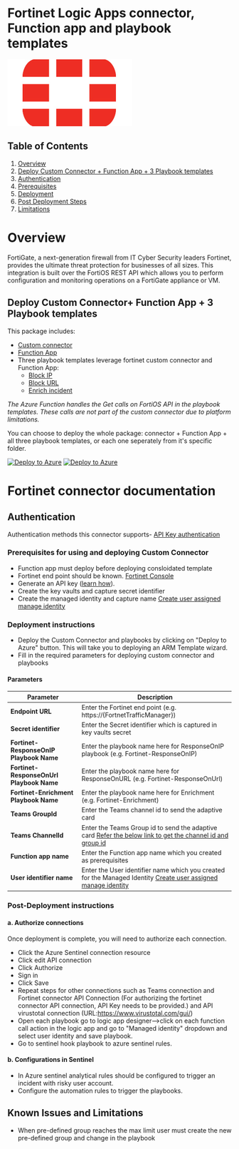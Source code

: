  # Fortinet Logic Apps connector, Function app and playbook templates


![Fortinet](./Fortinetlogo.png)<br>


## Table of Contents

1. [Overview](#overview)
1. [Deploy Custom Connector + Function App + 3 Playbook templates](#deployall)
1. [Authentication](#authentication)
1. [Prerequisites](#prerequisites)
1. [Deployment](#deployment)
1. [Post Deployment Steps](#postdeployment)
1. [Limitations](#limitations)


<a name="overview">

# Overview

FortiGate, a next-generation firewall from IT Cyber Security leaders Fortinet, provides the ultimate threat protection for businesses of all sizes. This integration is built over the FortiOS REST API which allows you to perform configuration and monitoring operations on a FortiGate appliance or VM. 

<a name="deployall">

## Deploy Custom Connector+ Function App + 3 Playbook templates
This package includes:
* [Custom connector](./CustomConnector) 
* [Function App]((./FunctionApp)) 
* Three playbook templates leverage fortinet custom connector and Function App:
  * [Block IP](./Playbooks/FortinetFortiGate-ResponseOnIP)
  * [Block URL](./Playbooks/FortinetFortiGate-ResponseOnURL)
  * [Enrich incident](./Playbooks/FortinetFortiGate-Enrichment)
  
*The Azure Function handles the Get calls on FortiOS API in the playbook templates. These calls are not part of the custom connector due to platform limitations.*


You can choose to deploy the whole package: connector + Function App + all three playbook templates, or each one seperately from it's specific folder.

[![Deploy to Azure](https://aka.ms/deploytoazurebutton)](https://portal.azure.com/#create/Microsoft.Template/uri/https%3A%2F%2Fraw.githubusercontent.com%2FAzure%2FAzure-Sentinel%2FSOAR-connectors-Private-Preview%2FPlaybooks%2FFortinet-FortiGate%2Fazuredeploy.json) [![Deploy to Azure](https://aka.ms/deploytoazuregovbutton)](https://portal.azure.us/#create/Microsoft.Template/uri/https%3A%2F%2Fraw.githubusercontent.com%2FAzure%2FAzure-Sentinel%2FSOAR-connectors-Private-Preview%2FPlaybooks%2FFortinet-FortiGate%2Fazuredeploy.json)

# Fortinet connector documentation 

<a name="authentication">

## Authentication
Authentication methods this connector supports- [API Key authentication](https://www.insoftservices.uk/FortiGate-rest-api-token-authentication)

<a name="prerequisites">

### Prerequisites for using and deploying Custom Connector

- Function app must deploy before deploying consloidated template 
- Fortinet end point should be known. [Fortinet Console](https://{https://fndn.fortinet.net/index.php?/category/1-fortianswers/})
- Generate an API key ([learn how](https://www.insoftservices.uk/fortigate-rest-api-token-authentication)).
- Create the key vaults and capture secret identifier
- Create the managed identity and capture name [Create user assigned manage identity](https://docs.microsoft.com/en-us/azure/active-directory/managed-identities-azure-resources/how-to-manage-ua-identity-portal)
<a name="deployment">
 
### Deployment instructions 
- Deploy the Custom Connector and playbooks by clicking on "Deploy to Azure" button. This will take you to deploying an ARM Template wizard.
- Fill in the required parameters for deploying custom connector and playbooks

#### Parameters

| Parameter  | Description |
| ------------- | ------------- |
| **Endpoint URL**  | Enter the Fortinet end point (e.g. https://{FortnetTrafficManager})  |
| **Secret identifier** | Enter the Secret identifier which is captured in key vaults secret |
| **Fortinet-ResponseOnIP Playbook Name** | Enter the playbook name here for ResponseOnIP playbook (e.g. Fortinet-ResponseOnIP) |
| **Fortinet-ResponseOnUrl Playbook Name** | Enter the playbook name here for ResponseOnURL (e.g. Fortinet-ResponseOnUrl) |
| **Fortinet-Enrichment Playbook Name**  | Enter the playbook name here for Enrichment (e.g. Fortinet-Enrichment) | 
| **Teams GroupId** | Enter the Teams channel id to send the adaptive card |
| **Teams ChannelId**  | Enter the Teams Group id to send the adaptive card [Refer the below link to get the channel id and group id](https://docs.microsoft.com/en-us/powershell/module/teams/get-teamchannel?view=teams-ps)|
| **Function app name** | Enter the Function app name which you created as prerequisites|
| **User identifier name** | Enter the User identifier name which you created for the Managed Identity [Create user assigned manage identity](https://docs.microsoft.com/en-us/azure/active-directory/managed-identities-azure-resources/how-to-manage-ua-identity-portal) |

<a name="postdeployment">

### Post-Deployment instructions 
#### a. Authorize connections
Once deployment is complete, you will need to authorize each connection.
- Click the Azure Sentinel connection resource
- Click edit API connection
- Click Authorize
- Sign in
- Click Save
- Repeat steps for other connections such as Teams connection and Fortinet connector API Connection (For authorizing the fortinet connector API connection, API Key needs to be provided.) and API virustotal connection (URL:https://www.virustotal.com/gui/)
- Open each playbook go to logic app designer-->click on each function call action in the logic app and go to "Managed identity" dropdown and select user identity and save playbook.
- Go to sentinel hook playbook to azure sentinel rules.
#### b. Configurations in Sentinel
- In Azure sentinel analytical rules should be configured to trigger an incident with risky user account. 
- Configure the automation rules to trigger the playbooks.


<a name="limitations">

## Known Issues and Limitations

- When pre-defined group reaches the max limit user must create the new pre-defined group and change in the playbook
